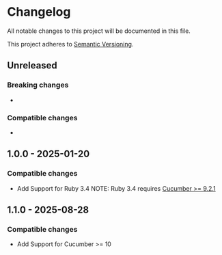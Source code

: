 # Changelog

All notable changes to this project will be documented in this file.

This project adheres to [Semantic Versioning](http://semver.org/spec/v2.0.0.html).


## Unreleased

### Breaking changes

-

### Compatible changes
-

## 1.0.0 - 2025-01-20

### Compatible changes

- Add Support for Ruby 3.4
  NOTE: Ruby 3.4 requires [Cucumber >= 9.2.1](https://github.com/cucumber/cucumber-ruby/blob/v9.2.1/CHANGELOG.md#921---2025-01-07)

## 1.1.0 - 2025-08-28

### Compatible changes

- Add Support for Cucumber >= 10
